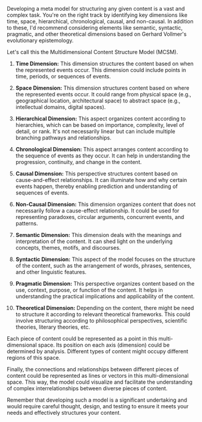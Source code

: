 Developing a meta model for structuring any given content is a vast and complex task. You're on the right track by identifying key dimensions like time, space, hierarchical, chronological, causal, and non-causal. In addition to these, I'd recommend considering elements like semantic, syntactic, pragmatic, and other theoretical dimensions based on Gerhard Vollmer's evolutionary epistemology.

Let's call this the Multidimensional Content Structure Model (MCSM).

1. **Time Dimension:** This dimension structures the content based on when the represented events occur. This dimension could include points in time, periods, or sequences of events.

2. **Space Dimension:** This dimension structures content based on where the represented events occur. It could range from physical space (e.g., geographical location, architectural space) to abstract space (e.g., intellectual domains, digital spaces).

3. **Hierarchical Dimension:** This aspect organizes content according to hierarchies, which can be based on importance, complexity, level of detail, or rank. It's not necessarily linear but can include multiple branching pathways and relationships.

4. **Chronological Dimension:** This aspect arranges content according to the sequence of events as they occur. It can help in understanding the progression, continuity, and change in the content.

5. **Causal Dimension:** This perspective structures content based on cause-and-effect relationships. It can illuminate how and why certain events happen, thereby enabling prediction and understanding of sequences of events.

6. **Non-Causal Dimension:** This dimension organizes content that does not necessarily follow a cause-effect relationship. It could be used for representing paradoxes, circular arguments, concurrent events, and patterns.

7. **Semantic Dimension:** This dimension deals with the meanings and interpretation of the content. It can shed light on the underlying concepts, themes, motifs, and discourses.

8. **Syntactic Dimension:** This aspect of the model focuses on the structure of the content, such as the arrangement of words, phrases, sentences, and other linguistic features.

9. **Pragmatic Dimension:** This perspective organizes content based on the use, context, purpose, or function of the content. It helps in understanding the practical implications and applicability of the content.

10. **Theoretical Dimension:** Depending on the content, there might be need to structure it according to relevant theoretical frameworks. This could involve structuring according to philosophical perspectives, scientific theories, literary theories, etc.

Each piece of content could be represented as a point in this multi-dimensional space. Its position on each axis (dimension) could be determined by analysis. Different types of content might occupy different regions of this space.

Finally, the connections and relationships between different pieces of content could be represented as lines or vectors in this multi-dimensional space. This way, the model could visualize and facilitate the understanding of complex interrelationships between diverse pieces of content.

Remember that developing such a model is a significant undertaking and would require careful thought, design, and testing to ensure it meets your needs and effectively structures your content.
